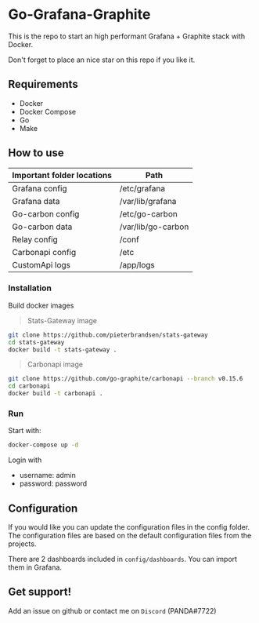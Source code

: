 # Go-Grafana-Graphite

This is the repo to start an high performant Grafana + Graphite stack with Docker.

Don't forget to place an nice star on this repo if you like it.

## Requirements

- Docker
- Docker Compose
- Go
- Make

## How to use

| Important folder locations | Path |
| --- | ----------- |
| Grafana config  | /etc/grafana |
| Grafana data | /var/lib/grafana |
| Go-carbon config | /etc/go-carbon |
| Go-carbon data | /var/lib/go-carbon |
| Relay config | /conf |
| Carbonapi config | /etc |
| CustomApi logs | /app/logs |

### Installation

Build docker images

> Stats-Gateway image

```bash
git clone https://github.com/pieterbrandsen/stats-gateway
cd stats-gateway
docker build -t stats-gateway .
```

> Carbonapi image

```bash
git clone https://github.com/go-graphite/carbonapi --branch v0.15.6
cd carbonapi
docker build -t carbonapi .
```

### Run

Start with:

```bash
docker-compose up -d
```

Login with

- username: admin
- password: password

## Configuration

If you would like you can update the configuration files in the config folder. The configuration files are based on the default configuration files from the projects.

There are 2 dashboards included in `config/dashboards`. You can import them in Grafana.

## Get support!

Add an issue on github or contact me on `Discord` (PANDA#7722)
